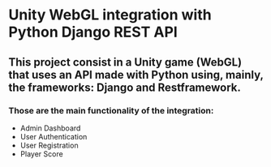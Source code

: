 # Unity WebGL integration with Python Django REST API

## This project consist in a Unity game (WebGL) that uses an API made with Python using, mainly, the frameworks: Django and Restframework.
### Those are the main functionality of the integration:
- Admin Dashboard
- User Authentication
- User Registration
- Player Score

